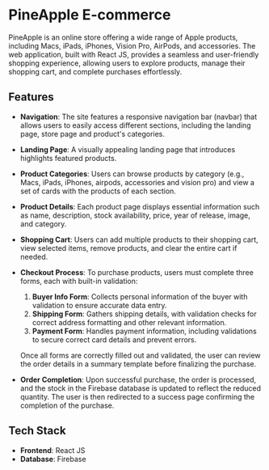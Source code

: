 # PineApple E-commerce

PineApple is an online store offering a wide range of Apple products, including Macs, iPads, iPhones, Vision Pro, AirPods, and accessories. The web application, built with React JS, provides a seamless and user-friendly shopping experience, allowing users to explore products, manage their shopping cart, and complete purchases effortlessly.

## Features

- **Navigation**: The site features a responsive navigation bar (navbar) that allows users to easily access different sections, including the landing page, store page and product's categories.
  
- **Landing Page**: A visually appealing landing page that introduces highlights featured products.
  
- **Product Categories**: Users can browse products by category (e.g., Macs, iPads, iPhones, airpods, accessories and vision pro) and view a set of cards with the products of each section.
  
- **Product Details**: Each product page displays essential information such as name, description, stock availability, price, year of release, image, and category.
  
- **Shopping Cart**: Users can add multiple products to their shopping cart, view selected items, remove products, and clear the entire cart if needed.
  
- **Checkout Process**: To purchase products, users must complete three forms, each with built-in validation:
  1. **Buyer Info Form**: Collects personal information of the buyer with validation to ensure accurate data entry.
  2. **Shipping Form**: Gathers shipping details, with validation checks for correct address formatting and other relevant information.
  3. **Payment Form**: Handles payment information, including validations to secure correct card details and prevent errors.
  
  Once all forms are correctly filled out and validated, the user can review the order details in a summary template before finalizing the purchase.

- **Order Completion**: Upon successful purchase, the order is processed, and the stock in the Firebase database is updated to reflect the reduced quantity. The user is then redirected to a success page confirming the completion of the purchase.

## Tech Stack

- **Frontend**: React JS
- **Database**: Firebase

